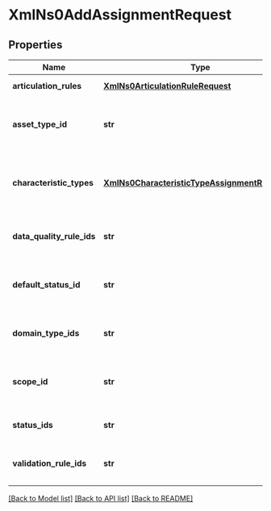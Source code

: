 # XmlNs0AddAssignmentRequest

## Properties
Name | Type | Description | Notes
------------ | ------------- | ------------- | -------------
**articulation_rules** | [**XmlNs0ArticulationRuleRequest**](XmlNs0ArticulationRuleRequest.md) | The list of the articulation rules | [optional] 
**asset_type_id** | **str** | The &lt;code&gt;id&lt;/code&gt; of the asset type corresponding to the assignment | [optional] 
**characteristic_types** | [**XmlNs0CharacteristicTypeAssignmentReference**](XmlNs0CharacteristicTypeAssignmentReference.md) | The list of the references to characteristic types corresponding to the assignment | [optional] 
**data_quality_rule_ids** | **str** | The list of &lt;code&gt;id&lt;/code&gt;s of the data quality rules | [optional] 
**default_status_id** | **str** | The &lt;code&gt;id&lt;/code&gt; of the default status for the asset type | [optional] 
**domain_type_ids** | **str** | The list of &lt;code&gt;id&lt;/code&gt;s of the domain types | [optional] 
**scope_id** | **str** | The &lt;code&gt;id&lt;/code&gt; of the scope the assignment corresponds to | [optional] 
**status_ids** | **str** | The list of &lt;code&gt;id&lt;/code&gt;s of the statuses | [optional] 
**validation_rule_ids** | **str** | The list of &lt;code&gt;id&lt;/code&gt;s of the validation rules | [optional] 

[[Back to Model list]](../README.md#documentation-for-models) [[Back to API list]](../README.md#documentation-for-api-endpoints) [[Back to README]](../README.md)


